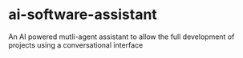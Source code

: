 # ai-software-assistant
An AI powered mutli-agent assistant to allow the full development of projects using a conversational interface
